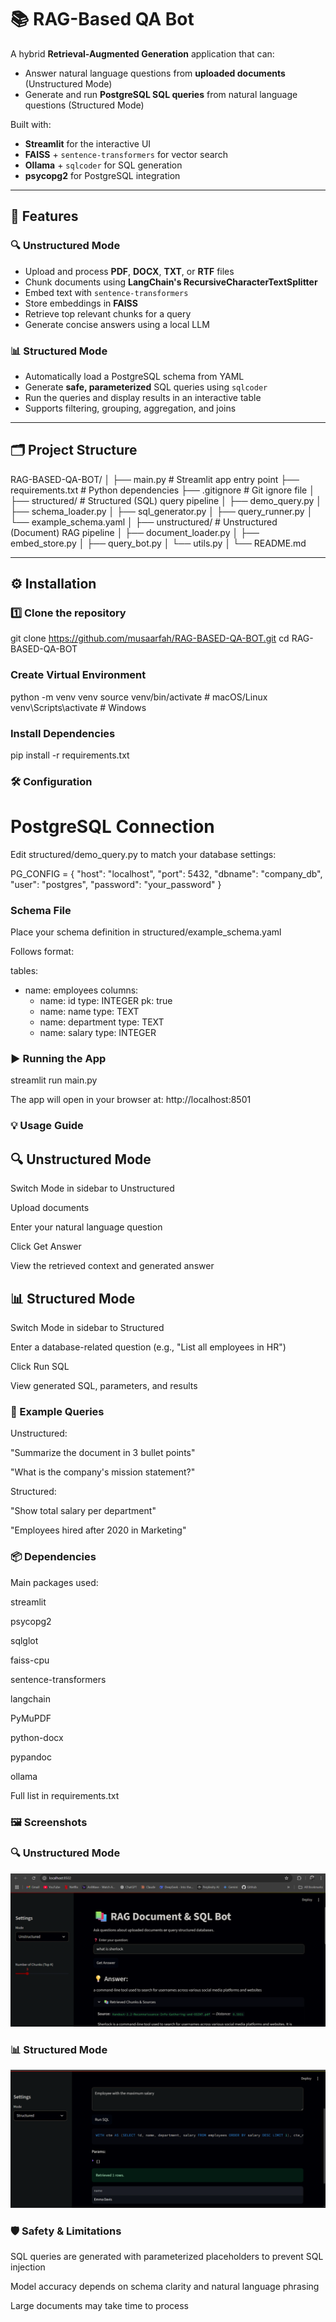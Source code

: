 # 📚 RAG-Based QA Bot

A hybrid **Retrieval-Augmented Generation** application that can:
- Answer natural language questions from **uploaded documents** (Unstructured Mode)
- Generate and run **PostgreSQL SQL queries** from natural language questions (Structured Mode)

Built with:
- **Streamlit** for the interactive UI
- **FAISS** + `sentence-transformers` for vector search
- **Ollama** + `sqlcoder` for SQL generation
- **psycopg2** for PostgreSQL integration

---

## 📌 Features
### 🔍 Unstructured Mode
- Upload and process **PDF**, **DOCX**, **TXT**, or **RTF** files
- Chunk documents using **LangChain's RecursiveCharacterTextSplitter**
- Embed text with `sentence-transformers`
- Store embeddings in **FAISS**
- Retrieve top relevant chunks for a query
- Generate concise answers using a local LLM

### 📊 Structured Mode
- Automatically load a PostgreSQL schema from YAML
- Generate **safe, parameterized** SQL queries using `sqlcoder`
- Run the queries and display results in an interactive table
- Supports filtering, grouping, aggregation, and joins

---

## 🗂 Project Structure
RAG-BASED-QA-BOT/
│
├── main.py # Streamlit app entry point
├── requirements.txt # Python dependencies
├── .gitignore # Git ignore file
│
├── structured/ # Structured (SQL) query pipeline
│ ├── demo_query.py
│ ├── schema_loader.py
│ ├── sql_generator.py
│ ├── query_runner.py
│ └── example_schema.yaml
│
├── unstructured/ # Unstructured (Document) RAG pipeline
│ ├── document_loader.py
│ ├── embed_store.py
│ ├── query_bot.py
│ └── utils.py
│
└── README.md


---

## ⚙️ Installation

### 1️⃣ Clone the repository
git clone https://github.com/musaarfah/RAG-BASED-QA-BOT.git
cd RAG-BASED-QA-BOT

### Create Virtual Environment
python -m venv venv
source venv/bin/activate  # macOS/Linux
venv\Scripts\activate     # Windows

### Install Dependencies
pip install -r requirements.txt

### 🛠 Configuration
# PostgreSQL Connection

Edit structured/demo_query.py to match your database settings:

PG_CONFIG = {
    "host": "localhost",
    "port": 5432,
    "dbname": "company_db",
    "user": "postgres",
    "password": "your_password"
}


### Schema File

Place your schema definition in structured/example_schema.yaml

Follows format:

tables:
  - name: employees
    columns:
      - name: id
        type: INTEGER
        pk: true
      - name: name
        type: TEXT
      - name: department
        type: TEXT
      - name: salary
        type: INTEGER

### ▶️ Running the App
streamlit run main.py

The app will open in your browser at:
http://localhost:8501

### 💡 Usage Guide

## 🔍 Unstructured Mode

Switch Mode in sidebar to Unstructured

Upload documents

Enter your natural language question

Click Get Answer

View the retrieved context and generated answer

## 📊 Structured Mode

Switch Mode in sidebar to Structured

Enter a database-related question (e.g., "List all employees in HR")

Click Run SQL

View generated SQL, parameters, and results

### 🧠 Example Queries

Unstructured:

"Summarize the document in 3 bullet points"

"What is the company's mission statement?"

Structured:

"Show total salary per department"

"Employees hired after 2020 in Marketing"

### 📦 Dependencies

Main packages used:

streamlit

psycopg2

sqlglot

faiss-cpu

sentence-transformers

langchain

PyMuPDF

python-docx

pypandoc

ollama

Full list in requirements.txt

### 🖼 Screenshots

### 🔍 Unstructured Mode
![Unstructured Mode](docs/screenshots/unstructured_mode.png)

### 📊 Structured Mode
![Structured Mode](docs/screenshots/structured_mode.png)


### 🛡 Safety & Limitations

SQL queries are generated with parameterized placeholders to prevent SQL injection

Model accuracy depends on schema clarity and natural language phrasing

Large documents may take time to process

